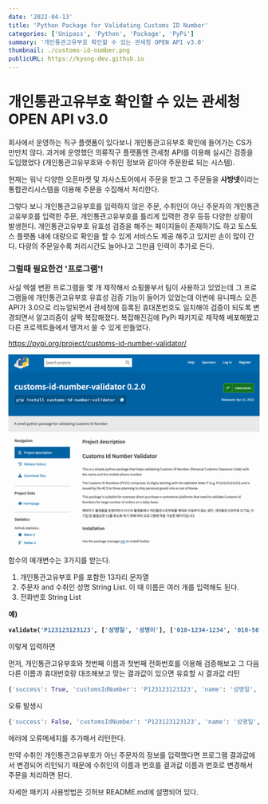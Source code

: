 ```yaml
---
date: '2022-04-13'
title: 'Python Package for Validating Customs ID Number'
categories: ['Unipass', 'Python', 'Package', 'PyPi']
summary: '개인통관고유부호 확인할 수 있는 관세청 OPEN API v3.0'
thumbnail: ./customs-id-number.png
publicURL: https://kyong-dev.github.io
---
```

# 개인통관고유부호 확인할 수 있는 관세청 OPEN API v3.0

회사에서 운영하는 직구 플랫폼이 있다보니 개인통관고유부호 확인에 들어가는 CS가 만만치 않다. 과거에 운영했던 의류직구 플랫폼엔 관세청 API를 이용해 실시간 검증을 도입했었다 (개인통관고유부호와 수취인 정보와 같아야 주문완료 되는 시스템). 

현재는 워낙 다양한 오픈마켓 및 자사스토어에서 주문을 받고 그 주문들을 **사방넷**이라는 통합관리시스템을 이용해 주문을 수집해서 처리한다.

그렇다 보니 개인통관고유부호를 입력하지 않은 주문, 수취인이 아닌 주문자의 개인통관고유부호를 입력한 주문, 개인통관고유부호를 틀리게 입력한 경우 등등 다양한 상황이 발생한다. 개인통관고유부호 유효성 검증을 해주는 페이지들이 존재하기도 하고 토스토스 플랫폼 내에 대량으로 확인을 할 수 있게 서비스도 제공 해주고 있지만 손이 많이 간다. 다량의 주문일수록 처리시간도 늘어나고 그만큼 인력이 추가로 든다. 

### 그럴때 필요한건 **'프로그램'**!

사실 엑셀 변환 프로그램을 몇 개 제작해서 쇼핑몰부서 팀이 사용하고 있었는데 그 프로그램들에 개인통관고유부호 유효성 검증 기능이 들어가 있었는데 이번에 유니패스 오픈API가 3.0으로 리뉴얼되면서 관세청에 등록된 휴대폰번호도 일치해야 검증이 되도록 변경되면서 알고리즘이 살짝 복잡해졌다. 복잡해진김에 PyPi 패키지로 제작해 배포해봤고 다른 프로젝트들에서 땡겨서 쓸 수 있게 만들었다.

<a href="https://pypi.org/project/customs-id-number-validator/">https://pypi.org/project/customs-id-number-validator/</a>

<a href="https://pypi.org/project/customs-id-number-validator/" rel="PyPi Package">![PyPi Package](./customs-id-number-validator-package.png)</a><br />

함수의 매개변수는 3가지를 받는다.

1. 개인통관고유부호 P를 포함한 13자리 문자열
2. 주문자 and 수취인 성명 String List. 이 때 이름은 여러 개를 입력해도 된다.
3. 전화번호 String List

<strong>예) 
```python
validate('P123123123123', ['성명일', '성명이'], ['010-1234-1234', '010-5678-5678'])
```
</strong>

이렇게 입력하면

먼저, 개인통관고유부호와 첫번째 이름과 첫번째 전화번호를 이용해 검증해보고 그 다음 다른 이름과 휴대번호랑 대조해보고 맞는 결과값이 있으면 유효할 시 결과값 리턴

```python
{'success': True, 'customsIdNumber': 'P123123123123', 'name': '성명일', 'phone': '010-1234-1234', 'errors': []}
```
오류 발생시 

```python
{'success': False, 'customsIdNumber': 'P123123123123', 'name': '성명일', 'phone': 010-1234-1234', 'errors': ['납세의무자 휴대전화번호가 일치하지 않습니다.']}
```
에러에 오류메세지를 추가해서 리턴한다.

만약 수취인 개인통관고유부호가 아닌 주문자의 정보를 입력했다면 프로그램 결과값에서 변경되어 리턴되기 때문에 수취인의 이름과 번호를 결과값 이름과 번호로 변경해서 주문을 처리하면 된다.

자세한 패키지 사용방법은 깃허브 README.md에 설명되어 있다.